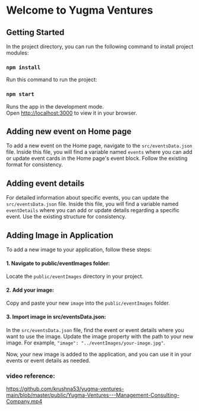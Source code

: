 

# Welcome to Yugma Ventures 


## Getting Started

In the project directory, you can run the following command to install project modules:


### `npm install`

Run this command to run the project:
### `npm start`

Runs the app in the development mode.\
Open [http://localhost:3000](http://localhost:3000) to view it in your browser.

## Adding new event on Home page

To add a new event on the Home page, navigate to the `src/eventsData.json` file. Inside this file, you will find a variable named `events` where you can add or update event cards in the Home page's event block. Follow the existing format for consistency.

## Adding event details

For detailed information about specific events, you can update the `src/eventsData.json` file. Inside this file, you will find a variable named `eventDetails` where you can add or update details regarding a specific event. Use the existing structure for consistency.

## Adding Image in Application
To add a new image to your application, follow these steps:

#### 1. Navigate to public/eventImages folder:

Locate the `public/eventImages` directory in your project.

#### 2. Add your image:

Copy and paste your new `image` into the `public/eventImages` folder.

#### 3. Import image in src/eventsData.json:

In the `src/eventsData.json` file, find the event or event details where you want to use the image.
Update the image property with the path to your new image. For example, `"image": "../eventImages/your-image.jpg"`.

Now, your new image is added to the application, and you can use it in your events or event details as needed.

### video reference:

https://github.com/krushna53/yugma-ventures-main/blob/master/public/Yugma-Ventures---Management-Consulting-Company.mp4
